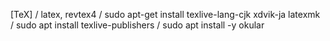 [TeX]
/
latex, revtex4
/
sudo apt-get install texlive-lang-cjk xdvik-ja latexmk
/
sudo apt install texlive-publishers
/
sudo apt install -y okular
